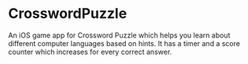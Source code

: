 # CrosswordPuzzle

An iOS game app for Crossword Puzzle which helps you learn about different computer languages based on hints.
It has a timer and a score counter which increases for every correct answer.
